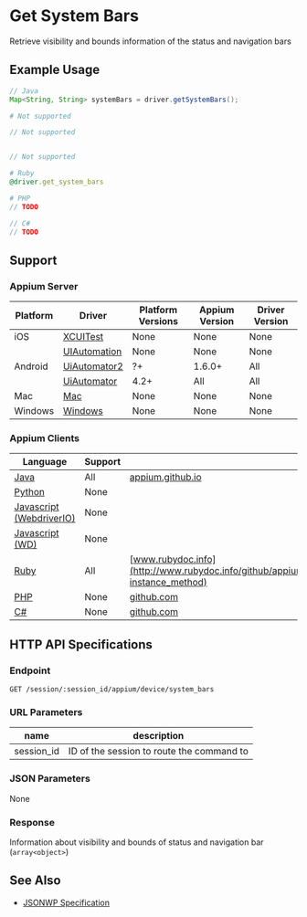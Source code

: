 # Get System Bars

Retrieve visibility and bounds information of the status and navigation bars
## Example Usage

```java
// Java
Map<String, String> systemBars = driver.getSystemBars();

```

```python
# Not supported
```

```javascript
// Not supported


// Not supported
```

```ruby
# Ruby
@driver.get_system_bars

```

```php
# PHP
// TODO

```

```csharp
// C#
// TODO

```



## Support

### Appium Server

|Platform|Driver|Platform Versions|Appium Version|Driver Version|
|--------|----------------|------|--------------|--------------|
| iOS | [XCUITest](/docs/en/drivers/ios-xcuitest.md) | None | None | None |
|  | [UIAutomation](/docs/en/drivers/ios-uiautomation.md) | None | None | None |
| Android | [UiAutomator2](/docs/en/drivers/android-uiautomator2.md) | ?+ | 1.6.0+ | All |
|  | [UiAutomator](/docs/en/drivers/android-uiautomator.md) | 4.2+ | All | All |
| Mac | [Mac](/docs/en/drivers/mac.md) | None | None | None |
| Windows | [Windows](/docs/en/drivers/windows.md) | None | None | None |

### Appium Clients

|Language|Support|Documentation|
|--------|-------|-------------|
|[Java](https://github.com/appium/java-client/releases/latest)| All |  [appium.github.io](http://appium.github.io/java-client/io/appium/java_client/android/HasDeviceDetails.html#getSystemBars--)  |
|[Python](https://github.com/appium/python-client/releases/latest)| None |  |
|[Javascript (WebdriverIO)](http://webdriver.io/index.html)| None |  |
|[Javascript (WD)](https://github.com/admc/wd/releases/latest)| None |  |
|[Ruby](https://github.com/appium/ruby_lib/releases/latest)| All |  [www.rubydoc.info](http://www.rubydoc.info/github/appium/ruby_lib_core/Appium/Core/Device#get_system_bars-instance_method)  |
|[PHP](https://github.com/appium/php-client/releases/latest)| None |  [github.com](https://github.com/appium/php-client/)  |
|[C#](https://github.com/appium/appium-dotnet-driver/releases/latest)| None |  [github.com](https://github.com/appium/appium-dotnet-driver/)  |

## HTTP API Specifications

### Endpoint

`GET /session/:session_id/appium/device/system_bars`

### URL Parameters

|name|description|
|----|-----------|
|session_id|ID of the session to route the command to|

### JSON Parameters

None

### Response

Information about visibility and bounds of status and navigation bar (`array<object>`)

## See Also

* [JSONWP Specification](https://github.com/appium/appium-base-driver/blob/master/lib/protocol/routes.js#L418)
